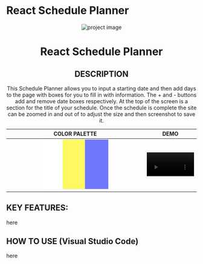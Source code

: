 # React Schedule Planner

<div align="center">
  <img style="width: 30%;" src="" alt="project image">  
  
  # **React Schedule Planner**
   
  ## **DESCRIPTION**
  This Schedule Planner allows you to input a starting date and then add days to the page with boxes for you to fill in with information. The + and - buttons add and remove date boxes respectively. At the top of the screen is a section for the title of your schedule. Once the schedule is complete the site can be zoomed in and out of to adjust the size and then screenshot to save it.

|                                    COLOR PALETTE                                    |                                       DEMO                                       |
| :---------------------------------------------------------------------------------: | :------------------------------------------------------------------------------: |
| <img style="width: 50%; height: 10%" src="prospectPalette.jpg" alt="Color Palette"> | <video width = 100% controls><source  src="" type="video/mp4">DEMO Video</video> |

</div>

## **KEY FEATURES:**

here

## **HOW TO USE (Visual Studio Code)**

here

